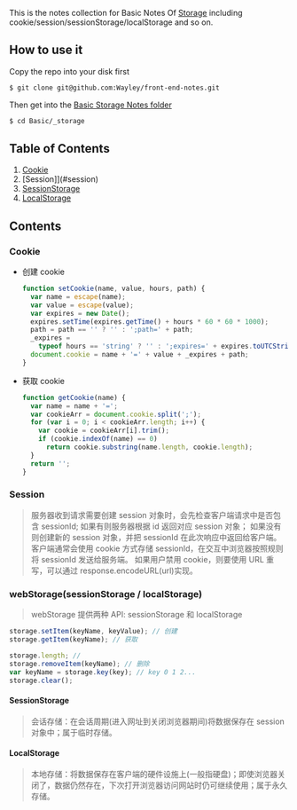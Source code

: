 This is the notes collection for Basic Notes Of [Storage]() including cookie/session/sessionStorage/localStorage and so on.

## How to use it

Copy the repo into your disk first

```bash
$ git clone git@github.com:Wayley/front-end-notes.git
```

Then get into the [Basic Storage Notes folder](https://github.com/Wayley/front-end-notes/tree/master/Basic/_storage)

```bash
$ cd Basic/_storage
```

## Table of Contents

1. [Cookie](#cookie)
2. [Session]](#session)
3. [SessionStorage](#sessionStorage)
4. [LocalStorage](#localStorage)

## Contents

<a name="cookie">

### Cookie

- 创建 cookie

  ```js
  function setCookie(name, value, hours, path) {
    var name = escape(name);
    var value = escape(value);
    var expires = new Date();
    expires.setTime(expires.getTime() + hours * 60 * 60 * 1000);
    path = path == '' ? '' : ';path=' + path;
    _expires =
      typeof hours == 'string' ? '' : ';expires=' + expires.toUTCString(); //toUTCString or toGMTString
    document.cookie = name + '=' + value + _expires + path;
  }
  ```

- 获取 cookie

  ```js
  function getCookie(name) {
    var name = name + '=';
    var cookieArr = document.cookie.split(';');
    for (var i = 0; i < cookieArr.length; i++) {
      var cookie = cookieArr[i].trim();
      if (cookie.indexOf(name) == 0)
        return cookie.substring(name.length, cookie.length);
    }
    return '';
  }
  ```

<a name="session">

### Session

> 服务器收到请求需要创建 session 对象时，会先检查客户端请求中是否包含 sessionId;
> 如果有则服务器根据 id 返回对应 session 对象；
> 如果没有则创建新的 session 对象，并把 sessionId 在此次响应中返回给客户端。
> 客户端通常会使用 cookie 方式存储 sessionId，在交互中浏览器按照规则将 sessionId 发送给服务端。
> 如果用户禁用 cookie，则要使用 URL 重写，可以通过 response.encodeURL(url)实现。

### webStorage(sessionStorage / localStorage)

> webStorage 提供两种 API: sessionStorage 和 localStorage

```js
storage.setItem(keyName, keyValue); // 创建
storage.getItem(keyName); // 获取

storage.length; //
storage.removeItem(keyName); // 删除
var keyName = storage.key(key); // key 0 1 2...
storage.clear();
```

<a name="sessionStorage">

#### SessionStorage

> 会话存储：在会话周期(进入网址到关闭浏览器期间)将数据保存在 session 对象中；属于临时存储。

<a name="localStorage">

#### LocalStorage

> 本地存储：将数据保存在客户端的硬件设施上(一般指硬盘)；即使浏览器关闭了，数据仍然存在，下次打开浏览器访问网站时仍可继续使用；属于永久存储。
